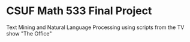 # CSUF Math 533 Final Project

Text Mining and Natural Language Processing using scripts from the TV show "The Office"
